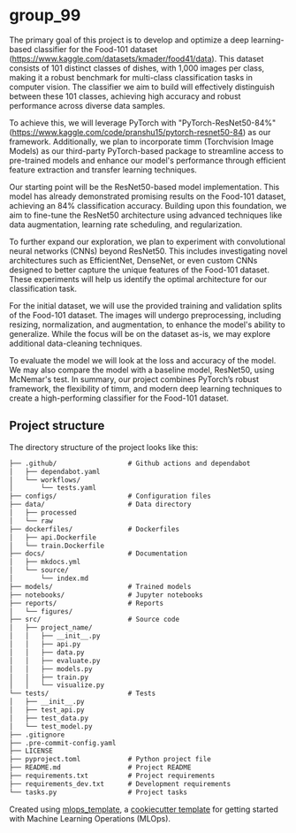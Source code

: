 # group_99
The primary goal of this project is to develop and optimize a deep learning-based classifier for the Food-101 dataset (https://www.kaggle.com/datasets/kmader/food41/data). This dataset consists of 101 distinct classes of dishes, with 1,000 images per class, making it a robust benchmark for multi-class classification tasks in computer vision. The classifier we aim to build will effectively distinguish between these 101 classes, achieving high accuracy and robust performance across diverse data samples.

To achieve this, we will leverage PyTorch with "PyTorch-ResNet50-84%" (https://www.kaggle.com/code/pranshu15/pytorch-resnet50-84) as our framework. Additionally, we plan to incorporate timm (Torchvision Image Models) as our third-party PyTorch-based package to streamline access to pre-trained models and enhance our model's performance through efficient feature extraction and transfer learning techniques.

Our starting point will be the ResNet50-based model implementation. This model has already demonstrated promising results on the Food-101 dataset, achieving an 84% classification accuracy. Building upon this foundation, we aim to fine-tune the ResNet50 architecture using advanced techniques like data augmentation, learning rate scheduling, and regularization.

To further expand our exploration, we plan to experiment with convolutional neural networks (CNNs) beyond ResNet50. This includes investigating novel architectures such as EfficientNet, DenseNet, or even custom CNNs designed to better capture the unique features of the Food-101 dataset. These experiments will help us identify the optimal architecture for our classification task.

For the initial dataset, we will use the provided training and validation splits of the Food-101 dataset. The images will undergo preprocessing, including resizing, normalization, and augmentation, to enhance the model's ability to generalize. While the focus will be on the dataset as-is, we may explore additional data-cleaning techniques.

To evaluate the model we will look at the loss and accuracy of the model. We may also compare the model with a baseline model, ResNet50, using McNemar's test.
In summary, our project combines PyTorch’s robust framework, the flexibility of timm, and modern deep learning techniques to create a high-performing classifier for the Food-101 dataset.

## Project structure

The directory structure of the project looks like this:
```txt
├── .github/                  # Github actions and dependabot
│   ├── dependabot.yaml
│   └── workflows/
│       └── tests.yaml
├── configs/                  # Configuration files
├── data/                     # Data directory
│   ├── processed
│   └── raw
├── dockerfiles/              # Dockerfiles
│   ├── api.Dockerfile
│   └── train.Dockerfile
├── docs/                     # Documentation
│   ├── mkdocs.yml
│   └── source/
│       └── index.md
├── models/                   # Trained models
├── notebooks/                # Jupyter notebooks
├── reports/                  # Reports
│   └── figures/
├── src/                      # Source code
│   ├── project_name/
│   │   ├── __init__.py
│   │   ├── api.py
│   │   ├── data.py
│   │   ├── evaluate.py
│   │   ├── models.py
│   │   ├── train.py
│   │   └── visualize.py
└── tests/                    # Tests
│   ├── __init__.py
│   ├── test_api.py
│   ├── test_data.py
│   └── test_model.py
├── .gitignore
├── .pre-commit-config.yaml
├── LICENSE
├── pyproject.toml            # Python project file
├── README.md                 # Project README
├── requirements.txt          # Project requirements
├── requirements_dev.txt      # Development requirements
└── tasks.py                  # Project tasks
```


Created using [mlops_template](https://github.com/SkafteNicki/mlops_template),
a [cookiecutter template](https://github.com/cookiecutter/cookiecutter) for getting
started with Machine Learning Operations (MLOps).

